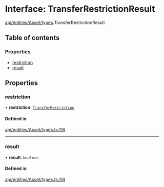 # Interface: TransferRestrictionResult

[api/entities/Asset/types](../wiki/api.entities.Asset.types).TransferRestrictionResult

## Table of contents

### Properties

- [restriction](../wiki/api.entities.Asset.types.TransferRestrictionResult#restriction)
- [result](../wiki/api.entities.Asset.types.TransferRestrictionResult#result)

## Properties

### restriction

• **restriction**: [`TransferRestriction`](../wiki/api.procedures.types#transferrestriction)

#### Defined in

[api/entities/Asset/types.ts:118](https://github.com/PolymeshAssociation/polymesh-sdk/blob/fe2e6dd1/src/api/entities/Asset/types.ts#L118)

___

### result

• **result**: `boolean`

#### Defined in

[api/entities/Asset/types.ts:119](https://github.com/PolymeshAssociation/polymesh-sdk/blob/fe2e6dd1/src/api/entities/Asset/types.ts#L119)
